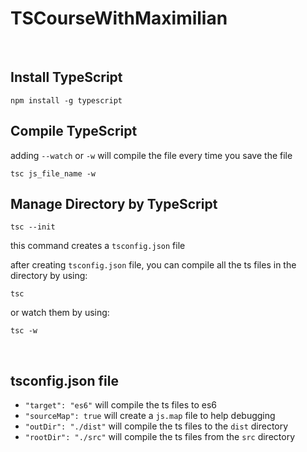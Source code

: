 # TSCourseWithMaximilian

<br>

## Install TypeScript

```
npm install -g typescript
```

## Compile TypeScript

adding `--watch` or `-w` will compile the file every time you save the file
```
tsc js_file_name -w
```

## Manage Directory by TypeScript
```
tsc --init  
```
this command creates a `tsconfig.json` file

after creating `tsconfig.json` file, you can compile all the ts files in the directory by using:
```
tsc
```
or watch them by using:
```
tsc -w
```
<br>

## tsconfig.json file

* `"target": "es6"` will compile the ts files to es6
* `"sourceMap": true` will create a `js.map` file to help debugging
* `"outDir": "./dist"` will compile the ts files to the `dist` directory
* `"rootDir": "./src"` will compile the ts files from the `src` directory
